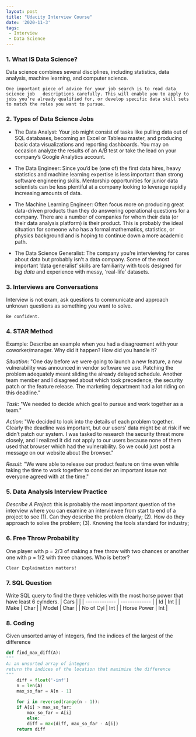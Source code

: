 ```yaml
---
layout: post
title: "Udacity Interview Course"
date: '2020-11-3'
tags:
 - Interview
 - Data Science
---
```

### 1. What IS Data Science?

Data science combines several disciplines, including statistics, data analysis, machine learning, and computer science. 

    One important piece of advice for your job search is to read data science job   descriptions carefully. This will enable you to apply to jobs you’re already qualified for, or develop specific data skill sets to match the roles you want to pursue. 

### 2. Types of Data Science Jobs

* The Data Analyst: Your job might consist of tasks like pulling data out of SQL databases, becoming an Excel or Tableau master, and producing basic data visualizations and reporting dashboards. You may on occasion analyze the results of an A/B test or take the lead on your company’s Google Analytics account.

* The Data Engineer: Since you’d be (one of) the first data hires, heavy statistics and machine learning expertise is less important than strong software engineering skills. Mentorship opportunities for junior data scientists can be less plentiful at a company looking to leverage rapidly increasing amounts of data.

* The Machine Learning Engineer: Often focus more on producing great data-driven products than they do answering operational questions for a company. There are a number of companies for whom their data (or their data analysis platform) is their product.  This is probably the ideal situation for someone who has a formal mathematics, statistics, or physics background and is hoping to continue down a more academic path.

* The Data Science Generalist: The company you’re interviewing for cares about data but probably isn’t a data company. Some of the most important ‘data generalist’ skills are familiarity with tools designed for *big data* and experience with messy, ‘real-life’ datasets.

### 3. Interviews are Conversations

Interview is not exam, ask questions to communicate and approach unknown questions as something you want to solve.

    Be confident.

   

### 4. STAR Method

Example: Describe an example when you had a disagreement with your coworker/manager. Why did it happen? How did you handle it?

*Situation*: "One day before we were going to launch a new feature, a new vulnerability was announced in vendor software we use. Patching the problem adequately meant sliding the already delayed schedule. Another team member and I disagreed about which took precedence, the security patch or the feature release. The marketing department had a lot riding on this deadline.”

*Task*: "We needed to decide which goal to pursue and work together as a team."

*Action*: "We decided to look into the details of each problem together. Clearly the deadline was important, but our users’ data might be at risk if we didn’t patch our system. I was tasked to research the security threat more closely, and I realized it did not apply to our users because none of them used that browser which had the vulnerability. So we could just post a message on our website about the browser."

*Result*: "We were able to release our product feature on time even while taking the time to work together to consider an important issue not everyone agreed with at the time."

### 5. Data Analysis Interview Practice 

*Describe A Project*: this is probably the most important question of the interview where you can examine an interviewee from start to end of a project to see (1). Can they describe the problem clearly; (2). How do they approach to solve the problem; (3). Knowing the tools standard for industry;

### 6. Free Throw Probability
One player with p = 2/3 of making a free throw with two chances or another one with p = 1/2 with three chances. Who is better?

    Clear Explaination matters!
    
### 7. SQL Question
Write SQL query to find the three vehicles with the most horse power that have least 6 cylnders.
|              Cars  |           |
| ------------- | ------------- |
|      Id       |  Int          |
|      Make     |  Char         |
|      Model    |  Char         |
|     No of Cyl    |  Int       |
|     Horse Power   |  Int      |

### 8. Coding
Given unsorted array of integers, find the indices of the largest of the difference

``` python
def find_max_diff(A):
"""
A: an unsorted array of integers
return the indices of the location that maximize the difference
"""
    diff = float('-inf')
    n = len(A)
    max_so_far = A[n - 1]
    
    for i in reversed(range(n - 1)):
	if A[i] > max_so_far:
	    max_so_far = A[i] 
        else:
	    diff = max(diff, max_so_far - A[i])
    return diff
```
